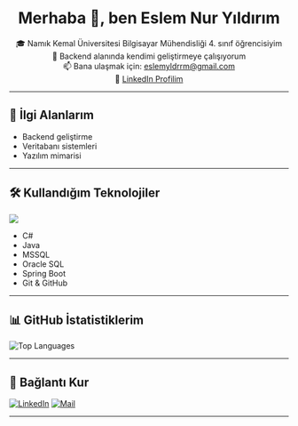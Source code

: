 <h1 align="center">Merhaba 👋, ben Eslem Nur Yıldırım</h1>

<p align="center">
🎓 Namık Kemal Üniversitesi Bilgisayar Mühendisliği 4. sınıf öğrencisiyim<br>
🚀 Backend alanında kendimi geliştirmeye çalışıyorum<br>
📫 Bana ulaşmak için: <a href="mailto:eslemyldrrm@gmail.com">eslemyldrrm@gmail.com</a><br>
🔗 <a href="https://www.linkedin.com/in/eslem-nur-y%C4%B1ld%C4%B1r%C4%B1m-ba29b5249/" target="_blank">LinkedIn Profilim</a>
</p>

---

## 🌱 İlgi Alanlarım

- Backend geliştirme  
- Veritabanı sistemleri  
- Yazılım mimarisi  

---

## 🛠️ Kullandığım Teknolojiler

<img src="https://skillicons.dev/icons?i=java,spring,git,mssql,oracle" />

- C#  
- Java  
- MSSQL  
- Oracle SQL  
- Spring Boot  
- Git & GitHub  

---

## 📊 GitHub İstatistiklerim

![Top Languages](https://github-readme-stats.vercel.app/api/top-langs/?username=eslemnuryildirim&layout=compact)

---

## 🤝 Bağlantı Kur

[![LinkedIn](https://img.shields.io/badge/-LinkedIn-blue?style=for-the-badge&logo=linkedin&logoColor=white)](https://www.linkedin.com/in/eslem-nur-y%C4%B1ld%C4%B1r%C4%B1m-ba29b5249/)
[![Mail](https://img.shields.io/badge/-Mail-red?style=for-the-badge&logo=gmail&logoColor=white)](mailto:eslemyldrrm@gmail.com)

---

